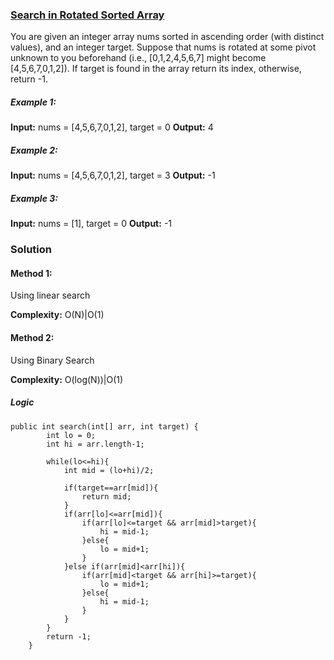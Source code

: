 ### [Search in Rotated Sorted Array](https://leetcode.com/problems/search-in-rotated-sorted-array/)
You are given an integer array nums sorted in ascending order (with distinct values), and an integer target.
Suppose that nums is rotated at some pivot unknown to you beforehand (i.e., [0,1,2,4,5,6,7] might become [4,5,6,7,0,1,2]).
If target is found in the array return its index, otherwise, return -1.

##### Example 1:
**Input:** nums = [4,5,6,7,0,1,2], target = 0
**Output:** 4

##### Example 2:
**Input:** nums = [4,5,6,7,0,1,2], target = 3
**Output:** -1

##### Example 3:
**Input:** nums = [1], target = 0
**Output:** -1

### Solution
#### Method 1:
Using linear search

**Complexity:** O(N)|O(1)

#### Method 2:
Using Binary Search

**Complexity:** O(log(N))|O(1)

##### Logic
```
public int search(int[] arr, int target) {
        int lo = 0;
        int hi = arr.length-1;
        
        while(lo<=hi){
            int mid = (lo+hi)/2;
            
            if(target==arr[mid]){
                return mid;
            }
            if(arr[lo]<=arr[mid]){
                if(arr[lo]<=target && arr[mid]>target){
                    hi = mid-1;
                }else{
                    lo = mid+1;
                }
            }else if(arr[mid]<arr[hi]){
                if(arr[mid]<target && arr[hi]>=target){
                    lo = mid+1;
                }else{
                    hi = mid-1;
                }
            }
        }
        return -1;
    }
```
